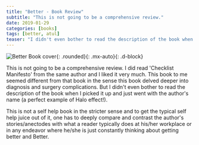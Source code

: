 ```yaml
---
title: "Better - Book Review"
subtitle: "This is not going to be a comprehensive review."
date: 2019-01-29
categories: [books]
tags: [better, atul]
teaser: "I didn't even bother to read the description of the book when I picked it up and just went with the author's name (a perfect example of Halo effect!)."
---
```



![Better Book cover](https://res.cloudinary.com/pradheap/image/upload/v1548820413/better-319x479.jpg){: .rounded}{: .mx-auto}{: .d-block}



This is not going to be a comprehensive review. I did read 'Checklist Manifesto' from the same author and I liked it very much. This book to me seemed different from that book in the sense this book delved deeper into diagnosis and surgery complications. But I didn't even bother to read the description of the book when I picked it up and just went with the author's name (a perfect example of Halo effect!). 

This is not a self help book in the stricter sense and to get the typical self help juice out of it, one has to deeply compare and contrast the author's stories/anectodes with what a reader typically does at his/her workplace or in any endeavor where he/she is just constantly thinking about getting better and Better.

